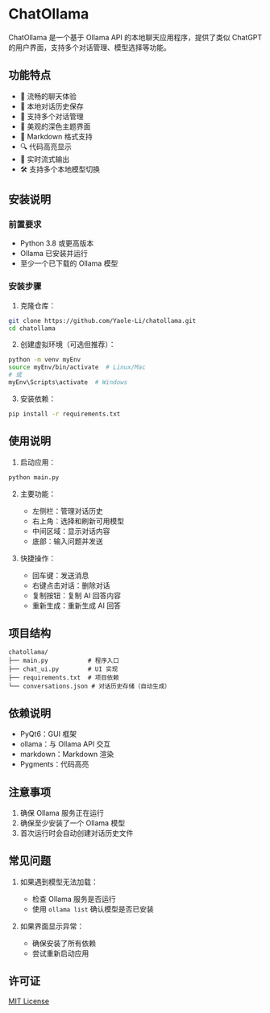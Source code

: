 # ChatOllama

ChatOllama 是一个基于 Ollama API 的本地聊天应用程序，提供了类似 ChatGPT 的用户界面，支持多个对话管理、模型选择等功能。

## 功能特点

- 🚀 流畅的聊天体验
- 💾 本地对话历史保存
- 🔄 支持多个对话管理
- 🎨 美观的深色主题界面
- 📝 Markdown 格式支持
- 🔍 代码高亮显示
- 🔄 实时流式输出
- 🛠 支持多个本地模型切换

## 安装说明

### 前置要求

- Python 3.8 或更高版本
- Ollama 已安装并运行
- 至少一个已下载的 Ollama 模型

### 安装步骤

1. 克隆仓库：
```bash
git clone https://github.com/Yaole-Li/chatollama.git
cd chatollama
```

2. 创建虚拟环境（可选但推荐）：
```bash
python -m venv myEnv
source myEnv/bin/activate  # Linux/Mac
# 或
myEnv\Scripts\activate  # Windows
```

3. 安装依赖：
```bash
pip install -r requirements.txt
```

## 使用说明

1. 启动应用：
```bash
python main.py
```

2. 主要功能：
   - 左侧栏：管理对话历史
   - 右上角：选择和刷新可用模型
   - 中间区域：显示对话内容
   - 底部：输入问题并发送

3. 快捷操作：
   - 回车键：发送消息
   - 右键点击对话：删除对话
   - 复制按钮：复制 AI 回答内容
   - 重新生成：重新生成 AI 回答

## 项目结构

```
chatollama/
├── main.py           # 程序入口
├── chat_ui.py        # UI 实现
├── requirements.txt  # 项目依赖
└── conversations.json # 对话历史存储（自动生成）
```

## 依赖说明

- PyQt6：GUI 框架
- ollama：与 Ollama API 交互
- markdown：Markdown 渲染
- Pygments：代码高亮

## 注意事项

1. 确保 Ollama 服务正在运行
2. 确保至少安装了一个 Ollama 模型
3. 首次运行时会自动创建对话历史文件

## 常见问题

1. 如果遇到模型无法加载：
   - 检查 Ollama 服务是否运行
   - 使用 `ollama list` 确认模型是否已安装

2. 如果界面显示异常：
   - 确保安装了所有依赖
   - 尝试重新启动应用

## 许可证

[MIT License](LICENSE) 